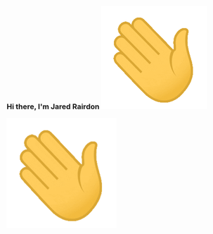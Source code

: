### Hi there, I'm Jared Rairdon ![](https://github.com/JaredSRairdon/JaredSRairdon/blob/main/waving-hand-emoji.gif)
<img src="https://github.com/JaredSRairdon/JaredSRairdon/blob/main/waving-hand-emoji.gif" width="250" height="250"/>


<!--
**JaredSRairdon/JaredSRairdon** is a ✨ _special_ ✨ repository because its `README.md` (this file) appears on your GitHub profile.

Here are some ideas to get you started:

- 🔭 I’m currently working on ...
- 🌱 I’m currently learning ...
- 👯 I’m looking to collaborate on ...
- 🤔 I’m looking for help with ...
- 💬 Ask me about ...
- 📫 How to reach me: ...
- 😄 Pronouns: ...
- ⚡ Fun fact: ...
-->
